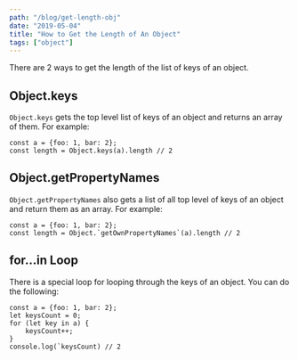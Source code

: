 ```yaml
---
path: "/blog/get-length-obj"
date: "2019-05-04"
title: "How to Get the Length of An Object"
tags: ["object"]
---
```

There are 2 ways to get the length of the list of keys of an object.
## Object.keys
`Object.keys` gets the top level list of keys of an object and returns an array of them. For example:
```
const a = {foo: 1, bar: 2};
const length = Object.keys(a).length // 2
```
## Object.getPropertyNames
`Object.getPropertyNames` also gets a list of all top level of keys of an object and return them as an array. For example:
```
const a = {foo: 1, bar: 2};
const length = Object.`getOwnPropertyNames`(a).length // 2
```
## for…in Loop
There is a special loop for looping through the keys of an object. You can do the following:
```
const a = {foo: 1, bar: 2};
let keysCount = 0;
for (let key in a) {
    keysCount++;
}
console.log(`keysCount) // 2
```
![]()
